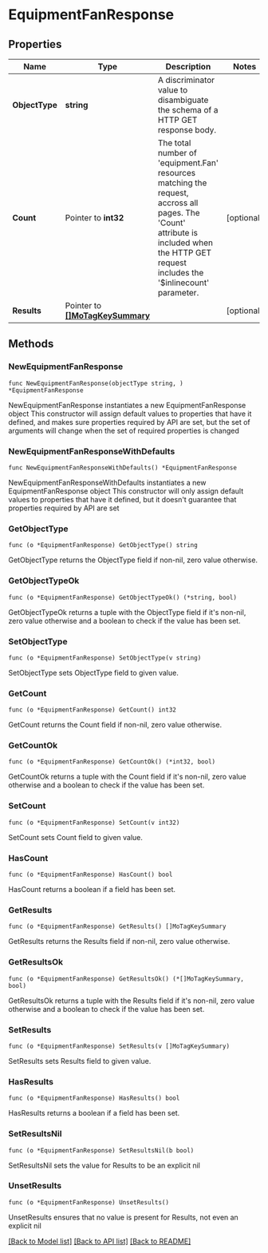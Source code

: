 # EquipmentFanResponse

## Properties

Name | Type | Description | Notes
------------ | ------------- | ------------- | -------------
**ObjectType** | **string** | A discriminator value to disambiguate the schema of a HTTP GET response body. | 
**Count** | Pointer to **int32** | The total number of &#39;equipment.Fan&#39; resources matching the request, accross all pages. The &#39;Count&#39; attribute is included when the HTTP GET request includes the &#39;$inlinecount&#39; parameter. | [optional] 
**Results** | Pointer to [**[]MoTagKeySummary**](MoTagKeySummary.md) |  | [optional] 

## Methods

### NewEquipmentFanResponse

`func NewEquipmentFanResponse(objectType string, ) *EquipmentFanResponse`

NewEquipmentFanResponse instantiates a new EquipmentFanResponse object
This constructor will assign default values to properties that have it defined,
and makes sure properties required by API are set, but the set of arguments
will change when the set of required properties is changed

### NewEquipmentFanResponseWithDefaults

`func NewEquipmentFanResponseWithDefaults() *EquipmentFanResponse`

NewEquipmentFanResponseWithDefaults instantiates a new EquipmentFanResponse object
This constructor will only assign default values to properties that have it defined,
but it doesn't guarantee that properties required by API are set

### GetObjectType

`func (o *EquipmentFanResponse) GetObjectType() string`

GetObjectType returns the ObjectType field if non-nil, zero value otherwise.

### GetObjectTypeOk

`func (o *EquipmentFanResponse) GetObjectTypeOk() (*string, bool)`

GetObjectTypeOk returns a tuple with the ObjectType field if it's non-nil, zero value otherwise
and a boolean to check if the value has been set.

### SetObjectType

`func (o *EquipmentFanResponse) SetObjectType(v string)`

SetObjectType sets ObjectType field to given value.


### GetCount

`func (o *EquipmentFanResponse) GetCount() int32`

GetCount returns the Count field if non-nil, zero value otherwise.

### GetCountOk

`func (o *EquipmentFanResponse) GetCountOk() (*int32, bool)`

GetCountOk returns a tuple with the Count field if it's non-nil, zero value otherwise
and a boolean to check if the value has been set.

### SetCount

`func (o *EquipmentFanResponse) SetCount(v int32)`

SetCount sets Count field to given value.

### HasCount

`func (o *EquipmentFanResponse) HasCount() bool`

HasCount returns a boolean if a field has been set.

### GetResults

`func (o *EquipmentFanResponse) GetResults() []MoTagKeySummary`

GetResults returns the Results field if non-nil, zero value otherwise.

### GetResultsOk

`func (o *EquipmentFanResponse) GetResultsOk() (*[]MoTagKeySummary, bool)`

GetResultsOk returns a tuple with the Results field if it's non-nil, zero value otherwise
and a boolean to check if the value has been set.

### SetResults

`func (o *EquipmentFanResponse) SetResults(v []MoTagKeySummary)`

SetResults sets Results field to given value.

### HasResults

`func (o *EquipmentFanResponse) HasResults() bool`

HasResults returns a boolean if a field has been set.

### SetResultsNil

`func (o *EquipmentFanResponse) SetResultsNil(b bool)`

 SetResultsNil sets the value for Results to be an explicit nil

### UnsetResults
`func (o *EquipmentFanResponse) UnsetResults()`

UnsetResults ensures that no value is present for Results, not even an explicit nil

[[Back to Model list]](../README.md#documentation-for-models) [[Back to API list]](../README.md#documentation-for-api-endpoints) [[Back to README]](../README.md)


